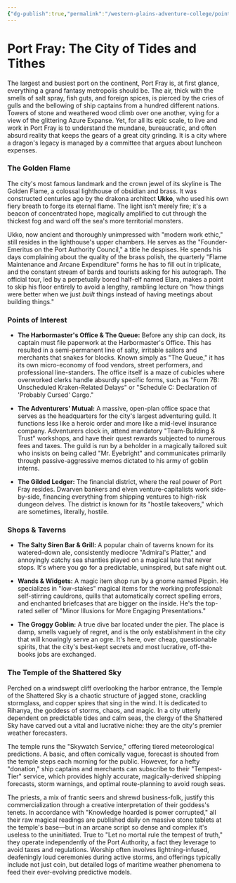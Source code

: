 ```yaml
---
{"dg-publish":true,"permalink":"/western-plains-adventure-college/points-of-interest/port-fray/"}
---
```




# Port Fray: The City of Tides and Tithes

The largest and busiest port on the continent, Port Fray is, at first glance, everything a grand fantasy metropolis should be. The air, thick with the smells of salt spray, fish guts, and foreign spices, is pierced by the cries of gulls and the bellowing of ship captains from a hundred different nations. Towers of stone and weathered wood climb over one another, vying for a view of the glittering Azure Expanse. Yet, for all its epic scale, to live and work in Port Fray is to understand the mundane, bureaucratic, and often absurd reality that keeps the gears of a great city grinding. It is a city where a dragon's legacy is managed by a committee that argues about luncheon expenses.

### The Golden Flame

The city's most famous landmark and the crown jewel of its skyline is The Golden Flame, a colossal lighthouse of obsidian and brass. It was constructed centuries ago by the drakona architect **Ukko**, who used his own fiery breath to forge its eternal flame. The light isn't merely fire; it's a beacon of concentrated hope, magically amplified to cut through the thickest fog and ward off the sea's more territorial monsters.

Ukko, now ancient and thoroughly unimpressed with "modern work ethic," still resides in the lighthouse's upper chambers. He serves as the "Founder-Emeritus on the Port Authority Council," a title he despises. He spends his days complaining about the quality of the brass polish, the quarterly "Flame Maintenance and Arcane Expenditure" forms he has to fill out in triplicate, and the constant stream of bards and tourists asking for his autograph. The official tour, led by a perpetually bored half-elf named Elara, makes a point to skip his floor entirely to avoid a lengthy, rambling lecture on "how things were better when we just *built* things instead of having meetings about building things."

### Points of Interest

*   **The Harbormaster's Office & The Queue:** Before any ship can dock, its captain must file paperwork at the Harbormaster's Office. This has resulted in a semi-permanent line of salty, irritable sailors and merchants that snakes for blocks. Known simply as "The Queue," it has its own micro-economy of food vendors, street performers, and professional line-standers. The office itself is a maze of cubicles where overworked clerks handle absurdly specific forms, such as "Form 7B: Unscheduled Kraken-Related Delays" or "Schedule C: Declaration of 'Probably Cursed' Cargo."

*   **The Adventurers' Mutual:** A massive, open-plan office space that serves as the headquarters for the city's largest adventuring guild. It functions less like a heroic order and more like a mid-level insurance company. Adventurers clock in, attend mandatory "Team-Building & Trust" workshops, and have their quest rewards subjected to numerous fees and taxes. The guild is run by a beholder in a magically tailored suit who insists on being called "Mr. Eyebright" and communicates primarily through passive-aggressive memos dictated to his army of goblin interns.

*   **The Gilded Ledger:** The financial district, where the real power of Port Fray resides. Dwarven bankers and elven venture-capitalists work side-by-side, financing everything from shipping ventures to high-risk dungeon delves. The district is known for its "hostile takeovers," which are sometimes, literally, hostile.

### Shops & Taverns

*   **The Salty Siren Bar & Grill:** A popular chain of taverns known for its watered-down ale, consistently mediocre "Admiral's Platter," and annoyingly catchy sea shanties played on a magical lute that never stops. It's where you go for a predictable, uninspired, but safe night out.

*   **Wands & Widgets:** A magic item shop run by a gnome named Pippin. He specializes in "low-stakes" magical items for the working professional: self-stirring cauldrons, quills that automatically correct spelling errors, and enchanted briefcases that are bigger on the inside. He's the top-rated seller of "Minor Illusions for More Engaging Presentations."

*   **The Groggy Goblin:** A true dive bar located under the pier. The place is damp, smells vaguely of regret, and is the only establishment in the city that will knowingly serve an ogre. It's here, over cheap, questionable spirits, that the city's best-kept secrets and most lucrative, off-the-books jobs are exchanged.

### The Temple of the Shattered Sky

Perched on a windswept cliff overlooking the harbor entrance, the Temple of the Shattered Sky is a chaotic structure of jagged stone, crackling stormglass, and copper spires that sing in the wind. It is dedicated to Rihanya, the goddess of storms, chaos, and magic. In a city utterly dependent on predictable tides and calm seas, the clergy of the Shattered Sky have carved out a vital and lucrative niche: they are the city's premier weather forecasters.

The temple runs the "Skywatch Service," offering tiered meteorological predictions. A basic, and often comically vague, forecast is shouted from the temple steps each morning for the public. However, for a hefty "donation," ship captains and merchants can subscribe to their "Tempest-Tier" service, which provides highly accurate, magically-derived shipping forecasts, storm warnings, and optimal route-planning to avoid rough seas.

The priests, a mix of frantic seers and shrewd business-folk, justify this commercialization through a creative interpretation of their goddess's tenets. In accordance with "Knowledge hoarded is power corrupted," all their raw magical readings are published daily on massive stone tablets at the temple's base—but in an arcane script so dense and complex it's useless to the uninitiated. True to "Let no mortal rule the tempest of truth," they operate independently of the Port Authority, a fact they leverage to avoid taxes and regulations. Worship often involves lightning-infused, deafeningly loud ceremonies during active storms, and offerings typically include not just coin, but detailed logs of maritime weather phenomena to feed their ever-evolving predictive models.
